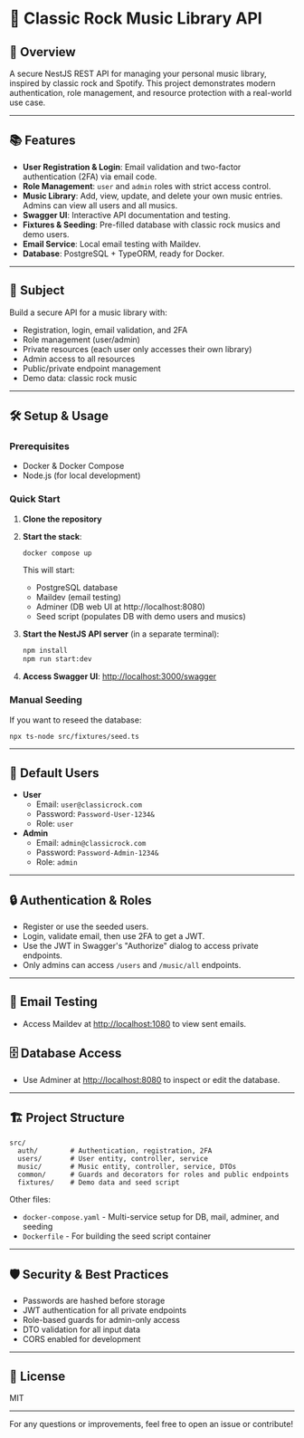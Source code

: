 # 🎸 Classic Rock Music Library API

## 🚀 Overview
A secure NestJS REST API for managing your personal music library, inspired by classic rock and Spotify. This project demonstrates modern authentication, role management, and resource protection with a real-world use case.

---

## 📚 Features
- **User Registration & Login**: Email validation and two-factor authentication (2FA) via email code.
- **Role Management**: `user` and `admin` roles with strict access control.
- **Music Library**: Add, view, update, and delete your own music entries. Admins can view all users and all musics.
- **Swagger UI**: Interactive API documentation and testing.
- **Fixtures & Seeding**: Pre-filled database with classic rock musics and demo users.
- **Email Service**: Local email testing with Maildev.
- **Database**: PostgreSQL + TypeORM, ready for Docker.

---

## 🎯 Subject
Build a secure API for a music library with:
- Registration, login, email validation, and 2FA
- Role management (user/admin)
- Private resources (each user only accesses their own library)
- Admin access to all resources
- Public/private endpoint management
- Demo data: classic rock music

---

## 🛠️ Setup & Usage

### Prerequisites
- Docker & Docker Compose
- Node.js (for local development)

### Quick Start
1. **Clone the repository**
2. **Start the stack**:
   ```bash
   docker compose up
   ```
   This will start:
   - PostgreSQL database
   - Maildev (email testing)
   - Adminer (DB web UI at http://localhost:8080)
   - Seed script (populates DB with demo users and musics)

3. **Start the NestJS API server** (in a separate terminal):
   ```bash
   npm install
   npm run start:dev
   ```

4. **Access Swagger UI**: [http://localhost:3000/swagger](http://localhost:3000/swagger)

### Manual Seeding
If you want to reseed the database:
```bash
npx ts-node src/fixtures/seed.ts
```

---

## 👤 Default Users
- **User**
  - Email: `user@classicrock.com`
  - Password: `Password-User-1234&`
  - Role: `user`
- **Admin**
  - Email: `admin@classicrock.com`
  - Password: `Password-Admin-1234&`
  - Role: `admin`

---

## 🔒 Authentication & Roles
- Register or use the seeded users.
- Login, validate email, then use 2FA to get a JWT.
- Use the JWT in Swagger's "Authorize" dialog to access private endpoints.
- Only admins can access `/users` and `/music/all` endpoints.

---

## 📧 Email Testing
- Access Maildev at [http://localhost:1080](http://localhost:1080) to view sent emails.

## 🗄️ Database Access
- Use Adminer at [http://localhost:8080](http://localhost:8080) to inspect or edit the database.

---

## 🏗️ Project Structure
```
src/
  auth/        # Authentication, registration, 2FA
  users/       # User entity, controller, service
  music/       # Music entity, controller, service, DTOs
  common/      # Guards and decorators for roles and public endpoints
  fixtures/    # Demo data and seed script
```
Other files:
- `docker-compose.yaml` - Multi-service setup for DB, mail, adminer, and seeding
- `Dockerfile` - For building the seed script container

---

## 🛡️ Security & Best Practices
- Passwords are hashed before storage
- JWT authentication for all private endpoints
- Role-based guards for admin-only access
- DTO validation for all input data
- CORS enabled for development

---

## 📄 License
MIT

---

For any questions or improvements, feel free to open an issue or contribute!
